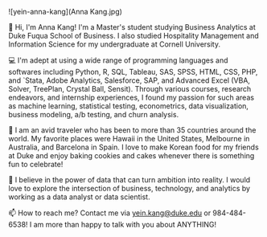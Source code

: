 ![yein-anna-kang](Anna Kang.jpg)

👋 Hi, I'm Anna Kang! I'm a Master's student studying Business Analytics at Duke Fuqua School of Business. I also studied Hospitality Management and Information Science for my undergraduate at Cornell University.  

💻 I'm adept at using a wide range of programming languages and softwares including Python, R, SQL, Tableau, SAS, SPSS, HTML, CSS, PHP, and `Stata, Adobe Analytics, Salesforce, SAP, and Advanced Excel (VBA, Solver, TreePlan, Crystal Ball, Sensit). Through various courses, research endeavors, and internship experiences, I found my passion for such areas as machine learning, statistical testing, econometrics, data visualization, business modeling, a/b testing, and churn analysis.

💞 I am an avid traveler who has been to more than 35 countries around the world. My favorite places were Hawaii in the United States, Melbourne in Australia, and Barcelona in Spain. I love to make Korean food for my friends at Duke and enjoy baking cookies and cakes whenever there is something fun to celebrate!  

👀 I believe in the power of data that can turn ambition into reality. I would love to explore the intersection of business, technology, and analytics by working as a data analyst or data scientist.  

📫 How to reach me? Contact me via yein.kang@duke.edu or 984-484-6538! I am more than happy to talk with you about ANYTHING!

<!---
yein-anna-kang/yein-anna-kang is a ✨ special ✨ repository because its `README.md` (this file) appears on your GitHub profile.
You can click the Preview link to take a look at your changes.
--->
